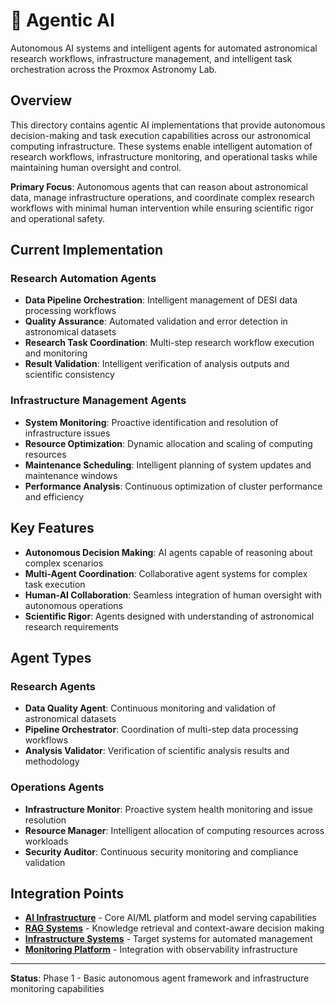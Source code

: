 <!--
---
title: "Agentic AI"
description: "Autonomous AI systems and intelligent agents for automated astronomical research workflows and infrastructure management"
author: "VintageDon - https://github.com/vintagedon"
ai_contributor: "Claude 4 Sonnet (claude-4-sonnet-20250514)"
date: "2025-07-23"
version: "1.0"
status: "Published"
tags:
- type: directory-overview
- domain: agentic-ai
- tech: autonomous-agents
- tech: workflow-automation
- tech: ai-orchestration
- phase: phase-1
related_documents:
- "[AI and Machine Learning](../README.md)"
- "[RAG Systems](../rag-raggraph/README.md)"
- "[Infrastructure Automation](../../infrastructure/README.md)"
- "[Monitoring Systems](../../monitoring/README.md)"
---
-->

# 🤖 **Agentic AI**

Autonomous AI systems and intelligent agents for automated astronomical research workflows, infrastructure management, and intelligent task orchestration across the Proxmox Astronomy Lab.

## **Overview**

This directory contains agentic AI implementations that provide autonomous decision-making and task execution capabilities across our astronomical computing infrastructure. These systems enable intelligent automation of research workflows, infrastructure monitoring, and operational tasks while maintaining human oversight and control.

**Primary Focus**: Autonomous agents that can reason about astronomical data, manage infrastructure operations, and coordinate complex research workflows with minimal human intervention while ensuring scientific rigor and operational safety.

## **Current Implementation**

### **Research Automation Agents**

- **Data Pipeline Orchestration**: Intelligent management of DESI data processing workflows
- **Quality Assurance**: Automated validation and error detection in astronomical datasets
- **Research Task Coordination**: Multi-step research workflow execution and monitoring
- **Result Validation**: Intelligent verification of analysis outputs and scientific consistency

### **Infrastructure Management Agents**

- **System Monitoring**: Proactive identification and resolution of infrastructure issues
- **Resource Optimization**: Dynamic allocation and scaling of computing resources
- **Maintenance Scheduling**: Intelligent planning of system updates and maintenance windows
- **Performance Analysis**: Continuous optimization of cluster performance and efficiency

## **Key Features**

- **Autonomous Decision Making**: AI agents capable of reasoning about complex scenarios
- **Multi-Agent Coordination**: Collaborative agent systems for complex task execution
- **Human-AI Collaboration**: Seamless integration of human oversight with autonomous operations
- **Scientific Rigor**: Agents designed with understanding of astronomical research requirements

## **Agent Types**

### **Research Agents**

- **Data Quality Agent**: Continuous monitoring and validation of astronomical datasets
- **Pipeline Orchestrator**: Coordination of multi-step data processing workflows
- **Analysis Validator**: Verification of scientific analysis results and methodology

### **Operations Agents**

- **Infrastructure Monitor**: Proactive system health monitoring and issue resolution
- **Resource Manager**: Intelligent allocation of computing resources across workloads
- **Security Auditor**: Continuous security monitoring and compliance validation

## **Integration Points**

- **[AI Infrastructure](../README.md)** - Core AI/ML platform and model serving capabilities
- **[RAG Systems](../rag-raggraph/README.md)** - Knowledge retrieval and context-aware decision making
- **[Infrastructure Systems](../../infrastructure/README.md)** - Target systems for automated management
- **[Monitoring Platform](../../monitoring/README.md)** - Integration with observability infrastructure

---

**Status**: Phase 1 - Basic autonomous agent framework and infrastructure monitoring capabilities
